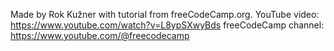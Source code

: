 Made by Rok Kužner with tutorial from freeCodeCamp.org.
YouTube video: https://www.youtube.com/watch?v=L8ypSXwyBds
freeCodeCamp channel: https://www.youtube.com/@freecodecamp